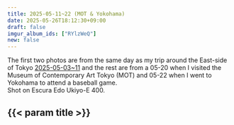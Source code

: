 ```yaml
---
title: 2025-05-11~22 (MOT & Yokohama)
date: 2025-05-26T18:12:30+09:00
draft: false
imgur_album_ids: ["RYlzWeQ"]
new: false
---
```


The first two photos are from the same day as my trip around the East-side of Tokyo <a href="/photos/2025-05-03~11_kawagoe_and_east_tokyo">2025-05-03~11</a> and the rest are from a 05-20 when I visited the Museum of Contemporary Art Tokyo (MOT) and 05-22 when I went to Yokohama to attend a baseball game.<br>
Shot on Escura Edo Ukiyo-E 400.

<h2 id="title">{{< param title >}}</h2>
